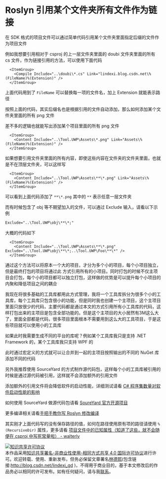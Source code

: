 
# Roslyn 引用某个文件夹所有文件作为链接

在 SDK 格式的项目文件可以通过简单代码引用某个文件夹里面指定后缀的文件作为项目文件

<!--more-->


<!-- CreateTime:4/15/2020 8:23:09 AM -->



例如我想要引用相对于 csproj 的上一层文件夹里面的 doubi 文件夹里面的所有 cs 文件，作为链接引用的方法，可以使用下面代码

```
  <ItemGroup>
    <Compile Include="..\doubi\*.cs" Link="lindexi.blog.csdn.net\%(FileName)%(Extension)" />
  </ItemGroup>
```

上面代码用到了 `FileName` 可以替换每一项的文件名，加上 Extension 就能表示路径

按照上面的代码，其实后缀名也是根据引用的文件自动添加，那么如何添加某个文件夹里面的所有 png 文件

差不多的逻辑也就能写出添加某个项目里面的所有 png 文件

```
  <ItemGroup>
    <Content Include="..\Tool.UWP\Assets\*.png" Link="Assets\%(FileName)%(Extension)" />
  </ItemGroup>
```

如果想要引用文件夹里面的所有内容，即使这些内容在文件夹的文件夹里面，也就是不在顶层文件夹，可以这样写

```
  <ItemGroup>
    <Content Include="..\Tool.UWP\Assets\**\*.png" Link="Assets\%(FileName)%(Extension)" />
  </ItemGroup>
```

可以看到上面代码添加了 `**\*.png` 其中的 `**` 表示任意一层文件夹

而有时候包含了 obj 等不期望加入的文件，可以通过 Exclude 输入，请看以下示例

```xml
Exclude="..\Tool.UWP\obj\**\*;"
```

大概的代码如下

```
  <ItemGroup>
    <Content Include="..\Tool.UWP\Assets\**\*.png" Exclude="..\Tool.UWP\obj\**\*;..\Tool.UWP\Foo\**\*" />
  </ItemGroup>
```

通过这个方法可以将原本一个大的项目，才分为多个小的项目，每个小项目独立，但是最终打包的项目将通过此 方式引用所有的小项目。同时打包的时候不仅主项目会打包，每个小的项目都可以独立打包，这样做的优势是可以提升每个小项目的内聚和降低项目之间的耦合

我现在将很多基础的工具库都用此方式管理，我将一个工具库拆分为很多个小的工具库，每个工具库只包含很小的功能，但是同时我也创建一个主项目，这个主项目里面只放很少的代码，主要代码都是通过本文的方式引用所有小工具库的代码，这样打包出来的主项目是包含全部功能的。但是这个主项目的大小居然有3M这么大了，里面全部都是代码，很多项目里面根本不需要用到这么大的工具项目，于是这些项目就可以使用小的工具库

如果此时我需要生成不同的平台的库呢？例如某个工具库我只是支持 .NET Framework 的，某个工具库我只支持 WPF 的

此时通过宏定义的方式就可以让合并到一起的主项目按照输出的不同的 NuGet 库添加不同的代码

另外我推荐使用 SourceYard 的方式制作源代码包，这样每个小的工具库被引用的时候是通过源代码被引用，这样就不会添加额外的引用文件

添加额外的引用文件将会降低软件的启动性能，详细测试请看 [C# 程序集数量对软件启动性能的影响](https://blog.lindexi.com/post/C-%E7%A8%8B%E5%BA%8F%E9%9B%86%E6%95%B0%E9%87%8F%E5%AF%B9%E8%BD%AF%E4%BB%B6%E5%90%AF%E5%8A%A8%E6%80%A7%E8%83%BD%E7%9A%84%E5%BD%B1%E5%93%8D.html)

如何使用 SourceYard 做源代码包请看 [SoureYard 官方开源项目](https://github.com/dotnet-campus/SourceYard/)

更多编译相关请看[手把手教你写 Roslyn 修改编译](https://blog.lindexi.com/post/roslyn.html )

其实刚才上面代码写的没有保存路径的值，如何在路径使用原有项的路径请使用 `%(RecursiveDir)` 属性，更多请看 [项目文件中的已知属性（知道了这些，就不会随便在 csproj 中写死常量啦） - walterlv](https://blog.walterlv.com/post/known-properties-in-csproj.html )





<a rel="license" href="http://creativecommons.org/licenses/by-nc-sa/4.0/"><img alt="知识共享许可协议" style="border-width:0" src="https://licensebuttons.net/l/by-nc-sa/4.0/88x31.png" /></a><br />本作品采用<a rel="license" href="http://creativecommons.org/licenses/by-nc-sa/4.0/">知识共享署名-非商业性使用-相同方式共享 4.0 国际许可协议</a>进行许可。欢迎转载、使用、重新发布，但务必保留文章署名[林德熙](http://blog.csdn.net/lindexi_gd)(包含链接:http://blog.csdn.net/lindexi_gd )，不得用于商业目的，基于本文修改后的作品务必以相同的许可发布。如有任何疑问，请与我[联系](mailto:lindexi_gd@163.com)。